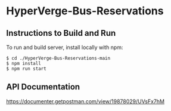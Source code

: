# HyperVerge-Bus-Reservations
## Instructions to Build and Run

To run and build server, install locally with npm:
```
$ cd ./HyperVerge-Bus-Reservations-main
$ npm install
$ npm run start
```
## API Documentation
https://documenter.getpostman.com/view/19878029/UVsFx7hM
